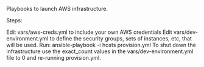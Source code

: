 Playbooks to launch AWS infrastructure.

Steps:

Edit vars/aws-creds.yml to include your own AWS credentials
Edit vars/dev-environment.yml to define the security groups, sets of instances, etc, that will be used.
Run: ansible-playbook -i hosts provision.yml
To shut down the infrastructure use the exact_count values in the vars/dev-environment.yml file to 0 and re-running provision.yml.